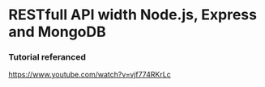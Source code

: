 # RESTfull API width Node.js, Express and MongoDB

### Tutorial referanced

https://www.youtube.com/watch?v=vjf774RKrLc
